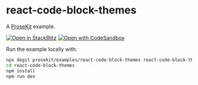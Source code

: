 # react-code-block-themes

A [ProseKit](https://prosekit.dev) example.

[![Open in StackBlitz](https://developer.stackblitz.com/img/open_in_stackblitz.svg)](https://stackblitz.com/github/prosekit/examples/tree/master/react-code-block-themes)
[![Open with CodeSandbox](https://assets.codesandbox.io/github/button-edit-lime.svg)](https://codesandbox.io/p/sandbox/github/prosekit/examples/tree/master/react-code-block-themes)

Run the example locally with:

```bash
npx degit prosekit/examples/react-code-block-themes react-code-block-themes
cd react-code-block-themes
npm install
npm run dev
```
